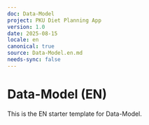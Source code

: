 ```yaml
---
doc: Data-Model
project: PKU Diet Planning App
version: 1.0
date: 2025-08-15
locale: en
canonical: true
source: Data-Model.en.md
needs-sync: false
---
```


# Data-Model (EN)

This is the EN starter template for Data-Model.

